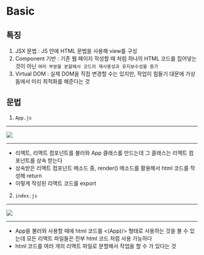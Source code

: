 # Basic

## 특징

1. JSX 문법 : JS 안에 HTML 문법을 사용해 view를 구성
2. Component 기반 : 기존 웹 페이지 작성할 때 처럼 하나의 HTML 코드를 집어넣는 것이 아닌 `여러 부분을 분할해서 코드의 재사용성과 유지보수성을 증가`
3. Virtual DOM : 실제 DOM을 직접 변경할 수는 있지만, 작업이 힘들기 대문에 가상 돔에서 미리 최적화를 해준다는 것

## 문법

1. `App.js`
<hr>
<img src="https://user-images.githubusercontent.com/41010744/125875862-91fc36f4-bc14-49a1-a33f-66d712e91b0a.png">
<hr>

- 리액트, 리액트 컴포넌트를 불러와 App 클래스를 만드는데 그 클래스는 리액트 컴포넌트를 상속 받는다
- 상속받은 리액트 컴포넌트 메소드 중, render() 메소드를 활용해서 html 코드를 작성해 return
- 이렇게 작성된 리액트 코드를 export

2. `index.js`
<hr>
<img src="https://user-images.githubusercontent.com/41010744/125875847-be37d7ae-e5d0-49f8-883b-1114eff96a7a.png">
<hr>

- App을 불러와 사용할 때에 html 코드를 <(App)/> 형태로 사용하는 것을 볼 수 있는데 모든 리액트 파일들은 전부 html 코드 처럼 사용 가능하다
- html 코드를 여러 개의 리액트 파일로 분할해서 작업을 할 수 가 있다는 것
